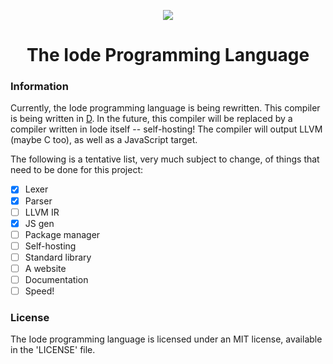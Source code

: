 <div align="center">
<p>
    <img src="http://i.imgur.com/icozONU.png">
</p>
<h1>The Iode Programming Language</h1>
</div>

### Information

Currently, the Iode programming language is being rewritten. This compiler is being written in [D](http://dlang.org). In the future, this compiler will be replaced by a compiler written in Iode itself -- self-hosting! The compiler will output LLVM (maybe C too), as well as a JavaScript target.

The following is a tentative list, very much subject to change, of things that need to be done for this project:

- [x] Lexer
- [x] Parser
- [ ] LLVM IR
- [x] JS gen
- [ ] Package manager
- [ ] Self-hosting
- [ ] Standard library
- [ ] A website
- [ ] Documentation
- [ ] Speed!

### License

The Iode programming language is licensed under an MIT license, available in the 'LICENSE' file.